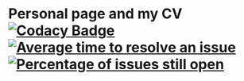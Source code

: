 # Personal page and my CV [![Codacy Badge](https://api.codacy.com/project/badge/Grade/60ac0bed75c74cf9810991a0f7d6ac96)](https://www.codacy.com/app/lfmachadodasilva/lfmachadodasilva.github.io?utm_source=github.com&amp;utm_medium=referral&amp;utm_content=lfmachadodasilva/lfmachadodasilva.github.io&amp;utm_campaign=Badge_Grade) [![Average time to resolve an issue](http://isitmaintained.com/badge/resolution/lfmachadodasilva/lfmachadodasilva.github.io.svg)](http://isitmaintained.com/project/lfmachadodasilva/lfmachadodasilva.github.io "Average time to resolve an issue") [![Percentage of issues still open](http://isitmaintained.com/badge/open/lfmachadodasilva/lfmachadodasilva.github.io.svg)](http://isitmaintained.com/project/lfmachadodasilva/lfmachadodasilva.github.io "Percentage of issues still open")
